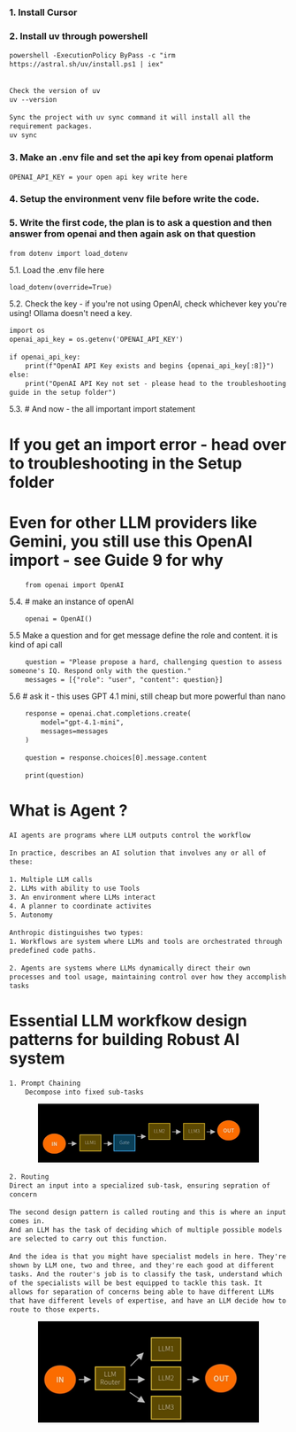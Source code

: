 ### 1. Install Cursor

### 2. Install uv through powershell

    powershell -ExecutionPolicy ByPass -c "irm https://astral.sh/uv/install.ps1 | iex"


    Check the version of uv
    uv --version

    Sync the project with uv sync command it will install all the requirement packages.
    uv sync

### 3. Make an .env file and set the api key from openai platform

    OPENAI_API_KEY = your open api key write here

### 4. Setup the environment venv file before write the code.

### 5. Write the first code, the plan is to ask a question and then answer from openai and then again ask on that question

    from dotenv import load_dotenv

5.1. Load the .env file here

    load_dotenv(override=True)

5.2. Check the key - if you're not using OpenAI, check whichever key you're using! Ollama doesn't need a key.

    import os
    openai_api_key = os.getenv('OPENAI_API_KEY')

    if openai_api_key:
        print(f"OpenAI API Key exists and begins {openai_api_key[:8]}")
    else:
        print("OpenAI API Key not set - please head to the troubleshooting guide in the setup folder")

5.3. # And now - the all important import statement

# If you get an import error - head over to troubleshooting in the Setup folder

# Even for other LLM providers like Gemini, you still use this OpenAI import - see Guide 9 for why

        from openai import OpenAI

5.4. # make an instance of openAI

        openai = OpenAI()

5.5 Make a question and for get message define the role and content. it is kind of api call

        question = "Please propose a hard, challenging question to assess someone's IQ. Respond only with the question."
        messages = [{"role": "user", "content": question}]

5.6 # ask it - this uses GPT 4.1 mini, still cheap but more powerful than nano

        response = openai.chat.completions.create(
            model="gpt-4.1-mini",
            messages=messages
        )

        question = response.choices[0].message.content

        print(question)

# What is Agent ?

    AI agents are programs where LLM outputs control the workflow

    In practice, describes an AI solution that involves any or all of these:

    1. Multiple LLM calls
    2. LLMs with ability to use Tools
    3. An environment where LLMs interact
    4. A planner to coordinate activites
    5. Autonomy

    Anthropic distinguishes two types:
    1. Workflows are system where LLMs and tools are orchestrated through predefined code paths.

    2. Agents are systems where LLMs dynamically direct their own processes and tool usage, maintaining control over how they accomplish tasks

# Essential LLM workfkow design patterns for building Robust AI system

    1. Prompt Chaining
        Decompose into fixed sub-tasks

<p align="center">
  <img src="https://github.com/sahaabir917/Agentic-AI-Documentation/blob/master/prompt%20chaining.png" alt="Prompt Chaining" width="400">
</p>

    2. Routing
    Direct an input into a specialized sub-task, ensuring sepration of concern

    The second design pattern is called routing and this is where an input comes in.
    And an LLM has the task of deciding which of multiple possible models are selected to carry out this function.

    And the idea is that you might have specialist models in here. They're shown by LLM one, two and three, and they're each good at different tasks. And the router's job is to classify the task, understand which of the specialists will be best equipped to tackle this task. It allows for separation of concerns being able to have different LLMs that have different levels of expertise, and have an LLM decide how to route to those experts.

<p align="center">
  <img src="Routing.png" alt="Prompt Chaining" width="400">
</p>
